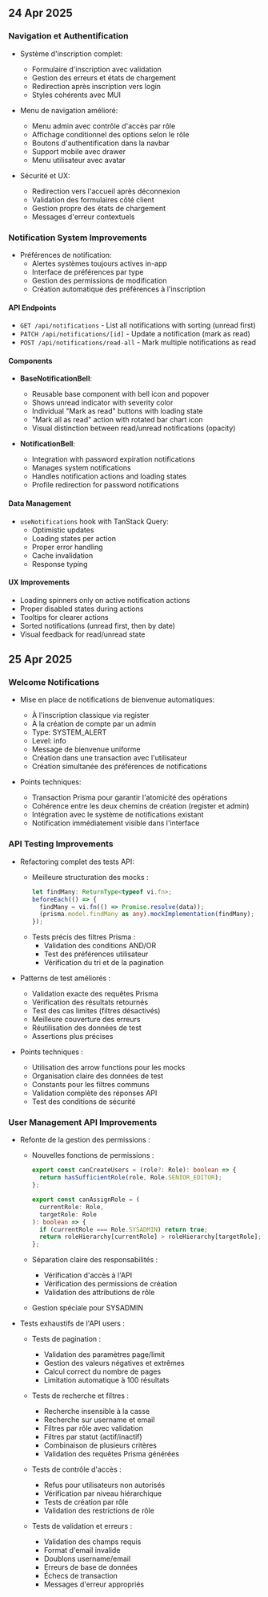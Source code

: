## 24 Apr 2025

### Navigation et Authentification

- Système d'inscription complet:

  - Formulaire d'inscription avec validation
  - Gestion des erreurs et états de chargement
  - Redirection après inscription vers login
  - Styles cohérents avec MUI

- Menu de navigation amélioré:

  - Menu admin avec contrôle d'accès par rôle
  - Affichage conditionnel des options selon le rôle
  - Boutons d'authentification dans la navbar
  - Support mobile avec drawer
  - Menu utilisateur avec avatar

- Sécurité et UX:
  - Redirection vers l'accueil après déconnexion
  - Validation des formulaires côté client
  - Gestion propre des états de chargement
  - Messages d'erreur contextuels

### Notification System Improvements

- Préférences de notification:
  - Alertes systèmes toujours actives in-app
  - Interface de préférences par type
  - Gestion des permissions de modification
  - Création automatique des préférences à l'inscription

#### API Endpoints

- `GET /api/notifications` - List all notifications with sorting (unread first)
- `PATCH /api/notifications/[id]` - Update a notification (mark as read)
- `POST /api/notifications/read-all` - Mark multiple notifications as read

#### Components

- **BaseNotificationBell**:

  - Reusable base component with bell icon and popover
  - Shows unread indicator with severity color
  - Individual "Mark as read" buttons with loading state
  - "Mark all as read" action with rotated bar chart icon
  - Visual distinction between read/unread notifications (opacity)

- **NotificationBell**:
  - Integration with password expiration notifications
  - Manages system notifications
  - Handles notification actions and loading states
  - Profile redirection for password notifications

#### Data Management

- `useNotifications` hook with TanStack Query:
  - Optimistic updates
  - Loading states per action
  - Proper error handling
  - Cache invalidation
  - Response typing

#### UX Improvements

- Loading spinners only on active notification actions
- Proper disabled states during actions
- Tooltips for clearer actions
- Sorted notifications (unread first, then by date)
- Visual feedback for read/unread state

## 25 Apr 2025

### Welcome Notifications

- Mise en place de notifications de bienvenue automatiques:

  - À l'inscription classique via register
  - À la création de compte par un admin
  - Type: SYSTEM_ALERT
  - Level: info
  - Message de bienvenue uniforme
  - Création dans une transaction avec l'utilisateur
  - Création simultanée des préférences de notifications

- Points techniques:
  - Transaction Prisma pour garantir l'atomicité des opérations
  - Cohérence entre les deux chemins de création (register et admin)
  - Intégration avec le système de notifications existant
  - Notification immédiatement visible dans l'interface

### API Testing Improvements

- Refactoring complet des tests API:

  - Meilleure structuration des mocks :
    ```typescript
    let findMany: ReturnType<typeof vi.fn>;
    beforeEach(() => {
      findMany = vi.fn(() => Promise.resolve(data));
      (prisma.model.findMany as any).mockImplementation(findMany);
    });
    ```
  - Tests précis des filtres Prisma :
    - Validation des conditions AND/OR
    - Test des préférences utilisateur
    - Vérification du tri et de la pagination

- Patterns de test améliorés :

  - Validation exacte des requêtes Prisma
  - Vérification des résultats retournés
  - Test des cas limites (filtres désactivés)
  - Meilleure couverture des erreurs
  - Réutilisation des données de test
  - Assertions plus précises

- Points techniques :
  - Utilisation des arrow functions pour les mocks
  - Organisation claire des données de test
  - Constants pour les filtres communs
  - Validation complète des réponses API
  - Test des conditions de sécurité

### User Management API Improvements

- Refonte de la gestion des permissions :

  - Nouvelles fonctions de permissions :

    ```typescript
    export const canCreateUsers = (role?: Role): boolean => {
      return hasSufficientRole(role, Role.SENIOR_EDITOR);
    };

    export const canAssignRole = (
      currentRole: Role,
      targetRole: Role
    ): boolean => {
      if (currentRole === Role.SYSADMIN) return true;
      return roleHierarchy[currentRole] > roleHierarchy[targetRole];
    };
    ```

  - Séparation claire des responsabilités :
    - Vérification d'accès à l'API
    - Vérification des permissions de création
    - Validation des attributions de rôle
  - Gestion spéciale pour SYSADMIN

- Tests exhaustifs de l'API users :

  - Tests de pagination :

    - Validation des paramètres page/limit
    - Gestion des valeurs négatives et extrêmes
    - Calcul correct du nombre de pages
    - Limitation automatique à 100 résultats

  - Tests de recherche et filtres :

    - Recherche insensible à la casse
    - Recherche sur username et email
    - Filtres par rôle avec validation
    - Filtres par statut (actif/inactif)
    - Combinaison de plusieurs critères
    - Validation des requêtes Prisma générées

  - Tests de contrôle d'accès :

    - Refus pour utilisateurs non autorisés
    - Vérification par niveau hiérarchique
    - Tests de création par rôle
    - Validation des restrictions de rôle

  - Tests de validation et erreurs :
    - Validation des champs requis
    - Format d'email invalide
    - Doublons username/email
    - Erreurs de base de données
    - Échecs de transaction
    - Messages d'erreur appropriés
